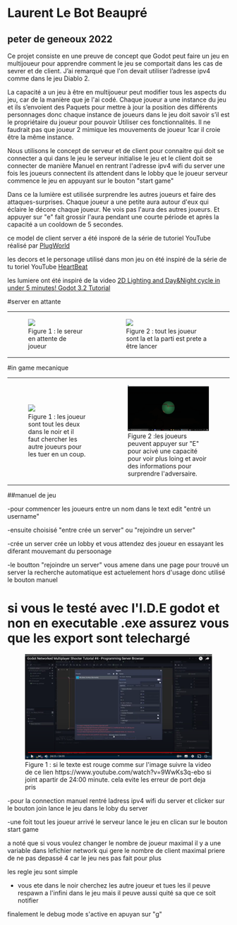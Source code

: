 # Laurent Le Bot Beaupré
## peter de geneoux 2022

Ce projet consiste en une preuve de concept que Godot peut faire un jeu en multijoueur pour apprendre comment le jeu se comportait dans les cas de sevrer et de client.
J’ai remarqué que l'on devait utiliser l’adresse ipv4 comme dans le jeu Diablo 2.

La capacité a un jeu à être en multijoueur peut modifier tous les aspects du jeu, car de la manière que je l'ai codé. Chaque joueur a une instance du jeu et ils s’envoient des
Paquets pour mettre à jour la position des différents personnages donc chaque instance de joueurs dans le jeu doit savoir s’il est le propriétaire du joueur pour pouvoir
Utiliser ces fonctionnalités. Il ne faudrait pas que joueur 2 mimique les mouvements de joueur 1car il croie être la même instance.

Nous utilisons le concept de serveur et de client pour connaitre qui doit se connecter a qui dans le jeu le serveur initialise le jeu et le client doit se connecter de manière
Manuel en rentrant l'adresse ipv4 wifi du server une fois les joueurs connectent ils attendent dans le lobby que le joueur serveur commence le jeu en appuyant sur le bouton "start game"

Dans ce la lumière est utilisée surprendre les autres joueurs et faire des attaques-surprises. Chaque joueur a une petite aura autour d'eux qui éclaire le décore chaque joueur.
Ne vois pas l'aura des autres joueurs. Et appuyer sur "e" fait grossir l'aura pendant une courte période et après la capacité a un cooldown de 5 secondes.

ce model de client server a été insporé de la série de tutoriel YouTube réalisé par [PlugWorld](https://www.youtube.com/watch?v=lpkaMKE081M&list=PL6bQeQE-ybqDmGuN7Nz4ZbTAqyCMyEHQa&index=1)

les decors et le personage utilisé dans mon jeu on été inspiré de la série de tu toriel YouTube [HeartBeat](https://www.youtube.com/watch?v=mAbG8Oi-SvQ&list=PL9FzW-m48fn2SlrW0KoLT4n5egNdX-W9a)

les lumiere ont été inspiré de la video [2D Lighting and Day&Night cycle in under 5 minutes! Godot 3.2 Tutorial](https://www.youtube.com/watch?v=j_FMsL_ru1w&t=143s)

#server en attante

<table>
    <tr>
        <td>
            <figure>
                <img src="image_de_présentation/lobby _de_base.jpg"/>
                <figcaption>Figure 1 : le sereur en attente de joueur</figcaption>
            </figure>
        </td>
        <td>
            <figure>
                <img src="image_de_présentation/lobby_complet.jpg"/>
                <figcaption>Figure 2 : tout les joueur sont la et la parti est prete a être lancer</figcaption>
            </figure>
        </td>
    </tr>
</table>

#in game mecanique

<table>
    <tr>
        <td>
            <figure>
                <img src="image_de_présentation/in_game_normal.jpg"/>
                <figcaption>Figure 1 : les joueur sont tout les deux dans le noir et il faut chercher les autre joueurs pour les tuer en un coup.</figcaption>
            </figure>
        </td>
        <td>
            <figure>
                <img src="image_de_présentation/Capture d’écran (42).png"/>
                <figcaption>Figure 2 :les joueurs peuvent appuyer sur "E" pour acivé une capacité pour voir plus loing et avoir des informations pour surprendre l'adversaire.</figcaption>
            </figure>
        </td>
    </tr>
</table>

##manuel de jeu 

-pour commencer les joueurs entre un nom dans le text edit "entré un username"

-ensuite choisisé "entre crée un server" ou "rejoindre un server"

-crée un server crée un lobby et vous attendez des joueur en essayant les diferant mouvemant du persoonage

-le boutton "rejoindre un server" vous amene dans une page pour trouvé un server la recherche automatique est actuelement hors d'usage donc utilisé le bouton manuel 

# si vous le testé avec l'I.D.E godot et non en executable .exe assurez vous que les export sont telechargé 

  <figure>
    <img src="image_de_présentation/Capture d’écran (43).png"/>
    <figcaption>Figure 1 : si le texte est rouge comme sur l'image suivre la video de ce lien https://www.youtube.com/watch?v=9WwKs3q-ebo si joint apartir de 24:00 minute. cela evite les erreur de port deja pris </figcaption>
  </figure>

-pour la connection manuel rentré ladress ipv4 wifi du server et clicker sur le bouton join lance le jeu dans le loby du server  

-une foit tout les joueur arrivé le serveur lance le jeu en clican sur le bouton start game 

a noté que si vous voulez changer le nombre de  joueur maximal il y a une variable dans lefichier network qui gere le nombre de client maximal priere de ne pas depassé 4 car le jeu nes pas fait pour plus 

les regle jeu sont simple 
- vous ete dans le noir cherchez les autre joueur et tues les il peuve respawn a l'infini dans le jeu mais il peuve aussi quité sa que ce soit notifier 

finalement le debug mode s'active en apuyan sur "g"
